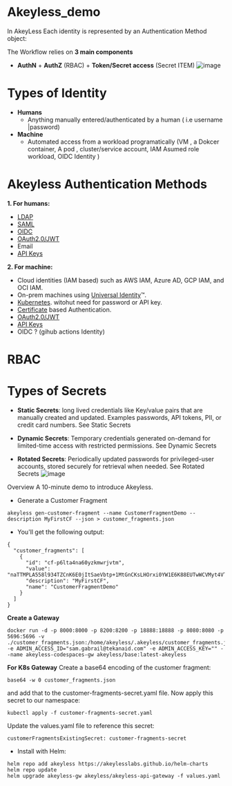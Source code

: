 # Akeyless_demo
In AkeyLess Each identity is represented by an Authentication Method object:

The Workflow relies on **3 main components** 
- **AuthN**  + **AuthZ** (RBAC) + **Token/Secret access** (Secret ITEM) 
![image](https://github.com/brokedba/Akeyless_demo/assets/29458929/adb547e9-ca0f-4a64-bd04-c28f0c48ca4c)
# Types of Identity 
- **Humans**
  - Anything manually entered/authenticated by a human ( i.e username |password)
- **Machine**
  - Automated access from a workload programatically (VM , a Dokcer container, A pod , cluster/service account, IAM Asumed role workload, OIDC Identity ) 
# Akeyless Authentication Methods

**1. For humans:**
- [LDAP](https://docs.akeyless.io/docs/ldap)
- [SAML](https://docs.akeyless.io/docs/saml)
- [OIDC](https://docs.akeyless.io/docs/openid)
- [OAuth2.0/JWT](https://docs.akeyless.io/docs/oauth20jwt)
- Email
- [API Keys](https://docs.akeyless.io/docs/api-key)

**2. For machine:**
- Cloud identities (IAM based) such as AWS IAM, Azure AD, GCP IAM, and OCI IAM.
- On-prem machines using [Universal Identity](https://docs.akeyless.io/docs/universal-identity)™.
- [Kubernetes](https://docs.akeyless.io/docs/kubernetes-auth). witohut need for password or API key.
- [Certificate](https://docs.akeyless.io/docs/certificate-based-authentication) based Authentication.
- [OAuth2.0/JWT](https://docs.akeyless.io/docs/oauth20jwt)
- [API Keys](https://docs.akeyless.io/docs/api-key)
- OIDC ? (gihub actions Identity)

# RBAC

# Types of Secrets

- **Static Secrets**: long lived credentials like Key/value pairs that are manually created and updated. Examples passwords, API tokens, PII, or credit card numbers. See Static Secrets

- **Dynamic Secrets**: Temporary credentials generated on-demand for limited-time access with restricted permissions. See Dynamic Secrets

- **Rotated Secrets**: Periodically updated passwords for privileged-user accounts, stored securely for retrieval when needed. See Rotated Secrets
![image](https://github.com/brokedba/Akeyless_demo/assets/29458929/3616e5a4-caee-481a-9678-83d6aa7032b9)



Overview
A 10-minute demo to introduce Akeyless.

- Generate a Customer Fragment

```
akeyless gen-customer-fragment --name CustomerFragmentDemo --description MyFirstCF --json > customer_fragments.json
```
- You'll get the following output:
```
{
  "customer_fragments": [
    {
      "id": "cf-p6lta4na60yzkmwrjvtm",
      "value": "naTTMPLA558l934TZCnK6E0jItSaeVbtp+1MtGnCKsLHOrxi0YW1E6K88EUTwWCVMyt4VTDjmj7D/UssLlGCeA==",
      "description": "MyFirstCF",
      "name": "CustomerFragmentDemo"
    }
  ]
}
```
**Create a Gateway**
```
docker run -d -p 8000:8000 -p 8200:8200 -p 18888:18888 -p 8080:8080 -p 5696:5696 -v ./customer_fragments.json:/home/akeyless/.akeyless/customer_fragments.json -e ADMIN_ACCESS_ID="sam.gabrail@tekanaid.com" -e ADMIN_ACCESS_KEY="" --name akeyless-codespaces-gw akeyless/base:latest-akeyless
```
**For K8s Gateway**
Create a base64 encoding of the customer fragment:
```
base64 -w 0 customer_fragments.json
```
and add that to the customer-fragments-secret.yaml file.
Now apply this secret to our namespace:

```
kubectl apply -f customer-fragments-secret.yaml
```

Update the values.yaml file to reference this secret:
```
customerFragmentsExistingSecret: customer-fragments-secret
```
- Install with Helm:

```
helm repo add akeyless https://akeylesslabs.github.io/helm-charts
helm repo update
helm upgrade akeyless-gw akeyless/akeyless-api-gateway -f values.yaml
``` 
